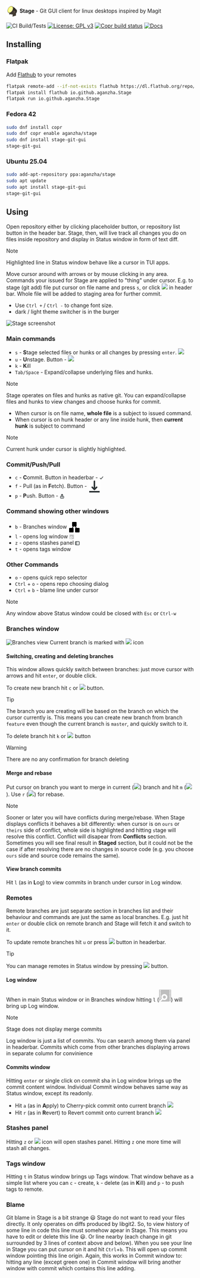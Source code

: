 <p float="left">
  <picture><source srcset="./icons/64x64/io.github.aganzha.Stage.png"><img valign="middle" alt="Stage logo" src="./icons/64x64/io.github.aganzha.Stage.png" width="32"></picture>
   <strong>Stage</strong> -
   <span>Git GUI client for linux desktops inspired by Magit</span>
</p>

![CI Build/Tests](https://github.com/aganzha/stage/actions/workflows/tests.yml/badge.svg)
[![License: GPL v3](https://img.shields.io/badge/License-GPLv3-blue.svg)](https://www.gnu.org/licenses/gpl-3.0)
[![Copr build status](https://copr.fedorainfracloud.org/coprs/aganzha/stage/package/stage-git-gui/status_image/last_build.png)](https://copr.fedorainfracloud.org/coprs/aganzha/stage/package/stage-git-gui/)
[![Docs](https://img.shields.io/badge/docs-orange)](https://aganzha.github.io/stage/)

## Installing
### Flatpak
Add [Flathub](https://flathub.org/apps/io.github.aganzha.Stage) to your remotes
```sh
flatpak remote-add --if-not-exists flathub https://dl.flathub.org/repo/flathub.flatpakrepo
flatpak install flathub io.github.aganzha.Stage
flatpak run io.github.aganzha.Stage
```

### Fedora 42
```sh
sudo dnf install copr
sudo dnf copr enable aganzha/stage
sudo dnf install stage-git-gui
stage-git-gui
```
### Ubuntu 25.04
```sh
sudo add-apt-repository ppa:aganzha/stage
sudo apt update
sudo apt install stage-git-gui
stage-git-gui
```

## Using
Open repository either by clicking placeholder button, or repository list button in the header bar. Stage, then, will live track all changes you do on files inside repository and display in Status window in form of text diff.

> [!NOTE]
> Highlighted line in Status window behave like a cursor in TUI apps.

Move cursor around with arrows or by mouse clicking in any area. Commands your issued for Stage are applied to "thing" under cursor. E.g. to stage (git add) file put cursor on file name and press `s`, or click <img class="inline" src="https://raw.githubusercontent.com/keenlycode/gnomicon/refs/heads/main/src/icon/go-bottom-symbolic.svg"/> in header bar. Whole file will be added to staging area for further commit.

- Use `Ctrl +` / `Ctrl -` to change font size.
- dark / light theme switcher is in the burger

<picture><source srcset="https://github.com/user-attachments/assets/aae0b833-6979-4644-8f4c-83f4eda739c1"><img alt="Stage screenshot" src="https://github.com/user-attachments/assets/aae0b833-6979-4644-8f4c-83f4eda739c1"></picture>

### Main commands

- `s` - **S**tage selected files or hunks or all changes by pressing `enter`. <img class="inline" src="https://raw.githubusercontent.com/keenlycode/gnomicon/refs/heads/main/src/icon/go-bottom-symbolic.svg"/>
- `u` - **U**nstage. Button - <img class="inline" src="https://raw.githubusercontent.com/keenlycode/gnomicon/refs/heads/main/src/icon/go-top-symbolic.svg"/></li>
- `k` - **K**ill
- `Tab/Space` - Expand/collapse underlying files and hunks.

> [!NOTE]
> Stage operates on files and hunks as native git. You can expand/collapse files and hunks to view changes and choose hunks for commit.

+ When cursor is on file name, **whole file** is a subject to issued command.
+ When cursor is on hunk header or any line inside hunk, then **current hunk** is subject to command

> [!NOTE]
> Current hunk under cursor is slightly highlighted.

### Commit/Push/Pull
- `c` - **C**ommit. Button in headerbar - <picture><source srcset="./icons/object-select-symbolic.svg"><img valign="middle" alt="Commit button" src="./icons/object-select-symbolic.svg" width="12"></picture>
- `f` - Pull (as in **F**etch). Button - <picture><source srcset="./icons/document-save-symbolic.svg"><img valign="middle" alt="Pull button" src="./icons/document-save-symbolic.svg"></picture>
- `p` - **P**ush. Button - <picture><img valign="middle" alt="Push button" src="./icons/send-to-symbolic.svg" width="12"></picture>

### Command showing other windows
- `b` - Branches window <picture><source srcset="./icons/org.gtk.gtk4.NodeEditor-symbolic.svg" > <img valign="middle" alt="Branches button" src="./icons/org.gtk.gtk4.NodeEditor-symbolic.svg"></picture>
- `l` - opens log window <picture><source srcset="./icons/org.gnome.Logs-symbolic.svg"><img valign="middle" alt="Push button" src="./icons/org.gnome.Logs-symbolic.svg" width="12"></picture>
- `z` - opens stashes panel <picture><source srcset="./icons/sidebar-show-symbolic.svg"><img valign="middle" alt="Push button" src="./icons/sidebar-show-symbolic.svg" width="12"></picture>
- `t` - opens tags window

### Other Commands
- `o` - opens quick repo selector
- `Ctrl` + `o` - opens repo choosing dialog
- `Ctrl` + `b` - blame line under cursor


> [!NOTE]
> Any window above Status window could be closed with `Esc` or `Ctrl-w`

### Branches window
<picture><source srcset="https://github.com/user-attachments/assets/a07cd1bf-b435-40ad-beca-edbabc5d285f"> <img alt="Branches view" src="https://github.com/user-attachments/assets/a07cd1bf-b435-40ad-beca-edbabc5d285f"></picture>
Current branch is marked with <img class="inline" src="https://raw.githubusercontent.com/keenlycode/gnomicon/refs/heads/main/src/icon/avatar-default-symbolic.svg"/> icon

#### Switching, creating and deleting branches
This window allows quickly switch between branches: just move cursor with arrows and hit <code>enter</code>, or double click.

To create new branch hit <code>c</code> or <img class="inline" src="https://raw.githubusercontent.com/keenlycode/gnomicon/refs/heads/main/src/icon/list-add-symbolic.svg"/> button.<br/>      
> [!TIP]
> The branch you are creating will be based on the branch on which the cursor currently is. This means you can create new branch from branch `feature` even though the current branch is `master`, and quickly switch to it.

To delete branch hit `k` or <img class="inline" src="https://raw.githubusercontent.com/keenlycode/gnomicon/refs/heads/main/src/icon/user-trash-symbolic.svg"/> button
> [!WARNING]
> There are no any confirmation for branch deleting

#### Merge and rebase
Put cursor on branch you want to merge in current (<img class="inline" src="https://raw.githubusercontent.com/keenlycode/gnomicon/refs/heads/main/src/icon/avatar-default-symbolic.svg"/>) branch and hit `m` (<img class="inline" src="https://raw.githubusercontent.com/keenlycode/gnomicon/refs/heads/main/src/icon/media-playlist-shuffle-symbolic.svg"/>). Use `r` (<img class="inline" src="https://raw.githubusercontent.com/keenlycode/gnomicon/refs/heads/main/src/icon/media-playlist-repeat-song-symbolic.svg"/>) for rebase.

> [!NOTE]
> Sooner or later you will have conflicts during merge/rebase. When Stage displays conflicts it behaves a bit differently: when cursor is on `ours` or `theirs` side of conflict, whole side is highlighted and hitting `s`tage will resolve this conflict. Conflict will disapear from **Conflicts** section. Sometimes you will see final result in **Staged** section, but it could not be the case if after resolving there are no changes in source code (e.g. you choose `ours` side and source code remains the same).

#### View branch commits
Hit `l` (as in **L**og) to view commits in branch under cursor in Log window.

### Remotes
Remote branches are just separate section in branches list and their behaviour and commands are just the same as local branches. E.g. just hit `enter` or double click on remote branch and Stage will fetch it and switch to it.

To update remote branches hit <code>u</code> or press <img class="inline" src="https://raw.githubusercontent.com/keenlycode/gnomicon/refs/heads/main/src/icon/view-refresh-symbolic.svg"/> button in headerbar.

> [!TIP]
> You can manage remotes in Status window by pressing <img class="inline" src="https://raw.githubusercontent.com/keenlycode/gnomicon/refs/heads/main/src/icon/network-server-symbolic.svg"/> button.

#### Log window
When in main Status window or in Branches window hitting `l` (<img class="inline" src="https://raw.githubusercontent.com/aganzha/stage/refs/heads/master/icons/org.gnome.Logs-symbolic.svg"/>) will bring up Log window.      
  
> [!NOTE]
> Stage does not display merge commits

Log window is just a list of commits. You can search among them via panel in headerbar. Commits which come from other branches displaying arrows in separate column for convinience

#### Commits window
Hitting `enter` or single click on commit sha in Log window brings up the commit content window. Individual Commit window behaves same way as Status window, except its readonly.

- Hit `a` (as in **A**pply) to Cherry-pick commit onto current branch <img class="inline" src="https://raw.githubusercontent.com/keenlycode/gnomicon/refs/heads/main/src/icon/emblem-shared-symbolic.svg"/>
- Hit `r` (as in **R**evert) to Revert commit onto current branch <img class="inline" src="https://raw.githubusercontent.com/keenlycode/gnomicon/refs/heads/main/src/icon/edit-undo-symbolic.svg"/></li>
  
### Stashes panel
Hitting `z` or <img class="inline" src="https://raw.githubusercontent.com/keenlycode/gnomicon/refs/heads/main/src/icon/sidebar-show-symbolic.svg"/> icon will open stashes panel. Hitting <code>z</code> one more time will stash all changes.

### Tags window
Hitting `t` in Status window brings up Tags window. That window behave as a simple list where you can `c` - create, `k` - delete (as in **K**ill) and `p` - to push tags to remote.

### Blame
Git blame in Stage is a bit strange :smiley: Stage do not want to read your files directly. It only operates on diffs produced by libgit2. So, to view history of some line in code this line must somehow apear in Stage. This means you have to edit or delete this line :smiley:. Or line nearby (each change in git surrounded by 3 lines of context above and below). When you see your line in Stage you can put cursor on it and hit `Ctrl`+`b`. This will open up commit window pointing this line origin. Again, this works in Commit window to: hitting any line (except green one) in Commit window will bring another window with commit which contains this line adding.
